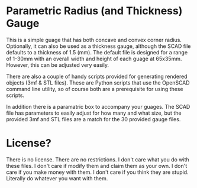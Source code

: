 # Parametric Radius (and Thickness) Gauge
This is a simple guage that has both concave and convex corner radius. Optionally, it can also be used as a thickness gauge, although the SCAD file defaults to a thickness of 1.5 (mm). The default file is designed for a range of 1-30mm with an overall width and height of each guage at 65x35mm. However, this can be adjusted very easily.

There are also a couple of handy scripts provided for generating rendered objects (3mf & STL files). These are Python scripts that use the OpenSCAD command line utility, so of course both are a prerequisite for using these scripts.

In addition there is a paramatric box to accompany your guages. The SCAD file has parameters to easily adjust for how many and what size, but the provided 3mf and STL files are a match for the 30 provided gauge files. 

# License?
There is no license. There are no restrictions. I don't care what you do with these files. I don't care if modify them and claim them as your own. I don't care if you make money with them. I don't care if you think they are stupid. Literally do whatever you want with them.
